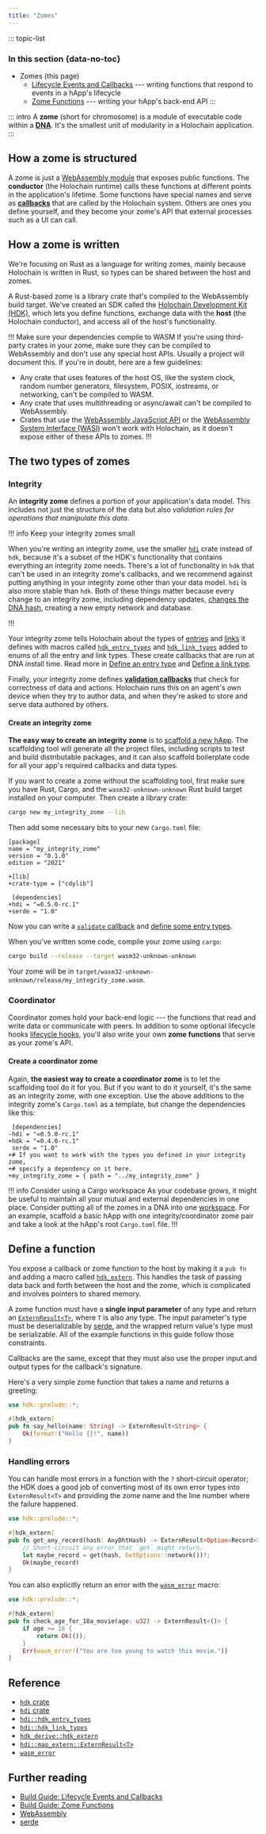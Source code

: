 ```yaml
---
title: "Zomes"
---
```


::: topic-list
### In this section {data-no-toc}

* Zomes (this page)
    * [Lifecycle Events and Callbacks](/build/callbacks-and-lifecycle-hooks/) --- writing functions that respond to events in a hApp's lifecycle
    * [Zome Functions](/build/zome-functions/) --- writing your hApp's back-end API
:::

::: intro
A **zome** (short for chromosome) is a module of executable code within a [**DNA**](/resources/glossary/#dna). It's the smallest unit of modularity in a Holochain application.
:::

## How a zome is structured

A zome is just a [WebAssembly module](https://webassembly.github.io/spec/core/syntax/modules.html) that exposes public functions. The **conductor** (the Holochain runtime) calls these functions at different points in the application's lifetime. Some functions have special names and serve as [**callbacks**](/build/callbacks-and-lifecycle-hooks/) that are called by the Holochain system. Others are ones you define yourself, and they become your zome's API that external processes such as a UI can call.

## How a zome is written

We're focusing on Rust as a language for writing zomes, mainly because Holochain is written in Rust, so types can be shared between the host and zomes.

A Rust-based zome is a library crate that's compiled to the WebAssembly build target. We've created an SDK called the [Holochain Development Kit (HDK)](https://crates.io/crates/hdk/), which lets you define functions, exchange data with the **host** (the Holochain conductor), and access all of the host's functionality.

!!! Make sure your dependencies compile to WASM
If you're using third-party crates in your zome, make sure they can be compiled to WebAssembly and don't use any special host APIs. Usually a project will document this. If you're in doubt, here are a few guidelines:

* Any crate that uses features of the host OS, like the system clock, random number generators, filesystem, POSIX, iostreams, or networking, can't be compiled to WASM.
* Any crate that uses multithreading or async/await can't be compiled to WebAssembly.
* Crates that use the [WebAssembly JavaScript API](https://developer.mozilla.org/en-US/docs/WebAssembly/Guides/Using_the_JavaScript_API) or the [WebAssembly System Interface (WASI)](https://wasi.dev/) won't work with Holochain, as it doesn't expose either of these APIs to zomes.
!!!

## The two types of zomes

### Integrity

An **integrity zome** defines a portion of your application's data model. This includes not just the structure of the data but also _validation rules for operations that manipulate this data_.

!!! info Keep your integrity zomes small

When you're writing an integrity zome, use the smaller [`hdi`](https://crates.io/crates/hdi) crate instead of `hdk`, because it's a subset of the HDK's functionality that contains everything an integrity zome needs. There's a lot of functionality in `hdk` that can't be used in an integrity zome's callbacks, and we recommend against putting anything in your integrity zome other than your data model. `hdi` is also more stable than `hdk`. Both of these things matter because every change to an integrity zome, including dependency updates, [changes the DNA hash](/build/application-structure/#dna), creating a new empty network and database.

!!!

<!-- TODO: placeholder to ask the question, should we mention the pattern of defining all your types in a separate crate so the coordinator can import the types without having to import the validation callback etc? is that possible? how does it work? -->

Your integrity zome tells Holochain about the types of [entries](/build/entries/) and [links](/build/links-paths-and-anchors/) it defines with macros called [`hdk_entry_types`](https://docs.rs/hdi/latest/hdi/attr.hdk_entry_types.html) and [`hdk_link_types`](https://docs.rs/hdi/latest/hdi/attr.hdk_link_types.html) added to enums of all the entry and link types. These create callbacks that are run at DNA install time. Read more in [Define an entry type](/build/entries/#define-an-entry-type) and [Define a link type](/build/links-paths-and-anchors/#define-a-link-type).

Finally, your integrity zome defines [**validation callbacks**](/build/callbacks-and-lifecycle-hooks/#define-a-validate-callback) that check for correctness of data and actions. Holochain runs this on an agent's own device when they try to author data, and when they're asked to store and serve data authored by others.

#### Create an integrity zome

**The easy way to create an integrity zome** is to [scaffold a new hApp](/get-started/3-forum-app-tutorial/). The scaffolding tool will generate all the project files, including scripts to test and build distributable packages, and it can also scaffold boilerplate code for all your app's required callbacks and data types.

If you want to create a zome without the scaffolding tool, first make sure you have Rust, Cargo, and the `wasm32-unknown-unknown` Rust build target installed on your computer. Then create a library crate:

```bash
cargo new my_integrity_zome --lib
```

Then add some necessary bits to your new `Cargo.toml` file:

```diff:toml
[package]
name = "my_integrity_zome"
version = "0.1.0"
edition = "2021"

+[lib]
+crate-type = ["cdylib"]

 [dependencies]
+hdi = "=0.5.0-rc.1"
+serde = "1.0"
```

Now you can write a [`validate` callback](/build/callbacks-and-lifecycle-hooks/#define-a-validate-callback) and [define some entry types](/build/entries/#define-an-entry-type).

When you've written some code, compile your zome using `cargo`:

```bash
cargo build --release --target wasm32-unknown-unknown
```

Your zome will be in `target/wasm32-unknown-unknown/release/my_integrity_zome.wasm`.

### Coordinator

Coordinator zomes hold your back-end logic --- the functions that read and write data or communicate with peers. In addition to some optional lifecycle hooks [lifecycle hooks](/build/callbacks-and-lifecycle-hooks/#coordinator-zomes), you'll also write your own **zome functions** that serve as your zome's API.

#### Create a coordinator zome

Again, **the easiest way to create a coordinator zome** is to let the scaffolding tool do it for you. But if you want to do it yourself, it's the same as an integrity zome, with one exception. Use the above additions to the integrity zome's `Cargo.toml` as a template, but change the dependencies like this:

```diff:toml
 [dependencies]
-hdi = "=0.5.0-rc.1"
+hdk = "=0.4.0-rc.1"
 serde = "1.0"
+# If you want to work with the types you defined in your integrity zome,
+# specify a dependency on it here.
+my_integrity_zome = { path = "../my_integrity_zome" }
```

!!! info Consider using a Cargo workspace
As your codebase grows, it might be useful to maintain all your mutual and external dependencies in one place. Consider putting all of the zomes in a DNA into one [workspace](https://doc.rust-lang.org/cargo/reference/workspaces.html). For an example, scaffold a basic hApp with one integrity/coordinator zome pair and take a look at the hApp's root `Cargo.toml` file.
!!!

## Define a function

You expose a callback or zome function to the host by making it a `pub fn` and adding a macro called [`hdk_extern`](https://docs.rs/hdk/latest/hdk/prelude/attr.hdk_extern.html). This handles the task of passing data back and forth between the host and the zome, which is complicated and involves pointers to shared memory.

A zome function must have a **single input parameter** of any type and return an [`ExternResult<T>`](https://docs.rs/hdk/latest/hdk/map_extern/type.ExternResult.html), where `T` is also any type. The input parameter's type must be deserializable by [serde](https://serde.rs/), and the wrapped return value's type must be serializable. All of the example functions in this guide follow those constraints.

Callbacks are the same, except that they must also use the proper input and output types for the callback's signature.

Here's a very simple zome function that takes a name and returns a greeting:

```rust
use hdk::prelude::*;

#[hdk_extern]
pub fn say_hello(name: String) -> ExternResult<String> {
    Ok(format!("Hello {}!", name))
}
```

### Handling errors

You can handle most errors in a function with the `?` short-circuit operator; the HDK does a good job of converting most of its own error types into `ExternResult<T>` and providing the zome name and the line number where the failure happened.

```rust
use hdk::prelude::*;

#[hdk_extern]
pub fn get_any_record(hash: AnyDhtHash) -> ExternResult<Option<Record>> {
    // Short-circuit any error that `get` might return.
    let maybe_record = get(hash, GetOptions::network())?;
    Ok(maybe_record)
}
```

You can also explicitly return an error with the [`wasm_error`](https://docs.rs/hdi/latest/hdi/prelude/macro.wasm_error.html) macro:

```rust
use hdk::prelude::*;

#[hdk_extern]
pub fn check_age_for_18a_movie(age: u32) -> ExternResult<()> {
    if age >= 18 {
        return Ok(());
    }
    Err(wasm_error!("You are too young to watch this movie."))
}
```

## Reference

* [`hdk` crate](https://docs.rs/hdk/latest/hdk/)
* [`hdi` crate](https://docs.rs/hdi/latest/hdi/)
* [`hdi::hdk_entry_types`](https://docs.rs/hdi/latest/hdi/attr.hdk_entry_types.html)
* [`hdi::hdk_link_types`](https://docs.rs/hdi/latest/hdi/attr.hdk_link_types.html)
* [`hdk_derive::hdk_extern`](https://docs.rs/hdk_derive/latest/hdk_derive/attr.hdk_extern.html)
* [`hdi::map_extern::ExternResult<T>`](https://docs.rs/hdi/latest/hdi/map_extern/type.ExternResult.html)
* [`wasm_error`](https://docs.rs/hdi/latest/hdi/prelude/macro.wasm_error.html)

## Further reading

* [Build Guide: Lifecycle Events and Callbacks](/build/callbacks-and-lifecycle-hooks/)
* [Build Guide: Zome Functions](/build/zome-functions/)
* [WebAssembly](https://webassembly.org/)
* [serde](https://serde.rs/)
